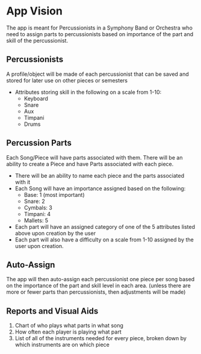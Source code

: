 # App Vision
The app is meant for Percussionists in a Symphony Band or Orchestra who need to assign parts to percussionists based on importance of the part and skill of the percussionist.
## Percussionists
A profile/object will be made of each percussionist that can be saved and stored for later use on other pieces or semesters
- Attributes storing skill in the following on a scale from 1-10:
  - Keyboard
  - Snare
  - Aux
  - Timpani
  - Drums
## Percussion Parts
Each Song/Piece will have parts associated with them. There will be an ability to create a Piece and have Parts associated with each piece. 
- There will be an ability to name each piece and the parts associated with it
- Each Song will have an importance assigned based on the following:
  - Base: 1 (most important)
  - Snare: 2
  - Cymbals: 3
  - Timpani: 4
  - Mallets: 5
- Each part will have an assigned category of one of the 5 attributes listed above upon creation by the user
- Each part will also have a difficulty on a scale from 1-10 assigned by the user upon creation.
## Auto-Assign
The app will then auto-assign each percussionist one piece per song based on the importance of the part and skill level in each area. (unless there are more or fewer parts than percussionists, then adjustments will be made)
## Reports and Visual Aids
1. Chart of who plays what parts in what song
2. How often each player is playing what part
3. List of all of the instruments needed for every piece, broken down by which instruments are on which piece 
